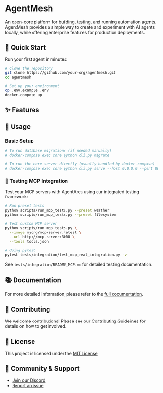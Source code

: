 # AgentMesh

An open-core platform for building, testing, and running automation agents. AgentMesh provides a simple way to create and experiment with AI agents locally, while offering enterprise features for production deployments.

## 🚀 Quick Start

Run your first agent in minutes:

```bash
# Clone the repository
git clone https://github.com/your-org/agentmesh.git
cd agentmesh

# Set up your environment
cp .env.example .env
docker-compose up
```

## ✨ Features


## 📖 Usage

### Basic Setup
```bash
# To run database migrations (if needed manually)
# docker-compose exec core python cli.py migrate

# To run the core server directly (usually handled by docker-compose)
# docker-compose exec core python cli.py serve --host 0.0.0.0 --port 8000
```

### 🧪 Testing MCP Integration

Test your MCP servers with AgentArea using our integrated testing framework:

```bash
# Run preset tests
python scripts/run_mcp_tests.py --preset weather
python scripts/run_mcp_tests.py --preset filesystem

# Test custom MCP server
python scripts/run_mcp_tests.py \
  --image myorg/mcp-server:latest \
  --url http://mcp-server:3000 \
  --tools tools.json

# Using pytest
pytest tests/integration/test_mcp_real_integration.py -v
```

See `tests/integration/README_MCP.md` for detailed testing documentation.

## 📚 Documentation

For more detailed information, please refer to the [full documentation](docs/index.md).

## 🤝 Contributing

We welcome contributions! Please see our [Contributing Guidelines](CONTRIBUTING.md) for details on how to get involved.

## 📄 License

This project is licensed under the [MIT License](LICENSE).

## 💬 Community & Support

*   [Join our Discord](link-to-your-discord)
*   [Report an issue](link-to-your-issue-tracker)
